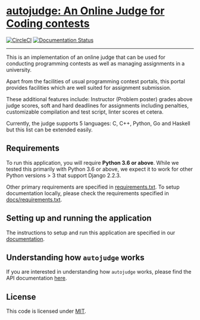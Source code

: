 # [autojudge: An Online Judge for Coding contests](https://github.com/vbsinha/autojudge)

[![CircleCI](https://circleci.com/gh/vbsinha/autojudge.svg?style=svg)](https://circleci.com/gh/vbsinha/autojudge) [![Documentation Status](https://readthedocs.org/projects/autojudge/badge/?version=latest)](https://autojudge.readthedocs.io/en/latest/?badge=latest)

---
This is an implementation of an online judge that can be used for conducting programming contests as well as managing assignments in a university.

Apart from the facilities of usual programming contest portals, this portal provides facilities which are well suited for assignment submission.

These additional features include: Instructor (Problem poster) grades above judge scores, soft and hard deadlines for assignments including penalties, customizable compilation and test script, linter scores et cetera.

Currently, the judge supports 5 languages: C, C++, Python, Go and Haskell but this list can be extended easily.

## Requirements

To run this application, you will require **Python 3.6 or above**. While we tested this primarily with Python 3.6 or above, we expect it to work for other Python versions > 3 that support Django 2.2.3.

Other primary requirements are specified in [requirements.txt](requirements.txt). To setup documentation locally, please check the requirements specified in [docs/requirements.txt](docs/requirements.txt).

## Setting up and running the application

The instructions to setup and run this application are specified in our [documentation](https://autojudge.readthedocs.io/en/latest/usage.html).

## Understanding how `autojudge` works

If you are interested in understanding how `autojudge` works, please find the API documentation [here](https://autojudge.readthedocs.io/en/latest/api.html).

## License

This code is licensed under [MIT](LICENSE).

